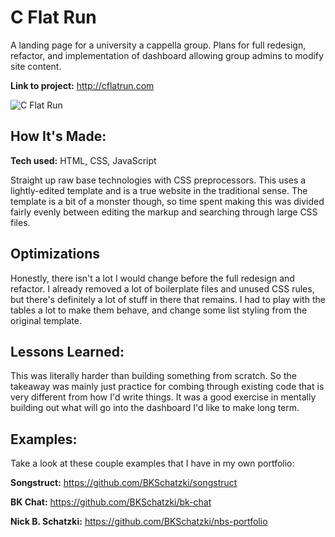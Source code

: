# C Flat Run

A landing page for a university a cappella group. Plans for full redesign, refactor, and implementation of dashboard allowing group admins to modify site content.

**Link to project:** http://cflatrun.com

![C Flat Run](https://res.cloudinary.com/djqsm7sz5/image/upload/v1691468692/bks-portfolio/cflatrun-landingpage_qol3oj.jpg)

## How It's Made:

**Tech used:** HTML, CSS, JavaScript

Straight up raw base technologies with CSS preprocessors. This uses a lightly-edited template and is a true website in the traditional sense. The template is a bit of a monster though, so time spent making this was divided fairly evenly between editing the markup and searching through large CSS files.

## Optimizations

Honestly, there isn't a lot I would change before the full redesign and refactor. I already removed a lot of boilerplate files and unused CSS rules, but there's definitely a lot of stuff in there that remains. I had to play with the tables a lot to make them behave, and change some list styling from the original template.

## Lessons Learned:

This was literally harder than building something from scratch. So the takeaway was mainly just practice for combing through existing code that is very different from how I'd write things. It was a good exercise in mentally building out what will go into the dashboard I'd like to make long term.

## Examples:

Take a look at these couple examples that I have in my own portfolio:

**Songstruct:** https://github.com/BKSchatzki/songstruct

**BK Chat:** https://github.com/BKSchatzki/bk-chat

**Nick B. Schatzki:** https://github.com/BKSchatzki/nbs-portfolio

